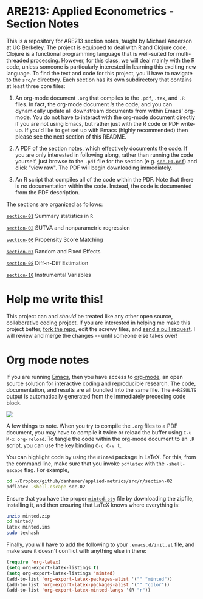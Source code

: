 ARE213: Applied Econometrics - Section Notes
======

This is a repository for ARE213 section notes, taught by Michael
Anderson at UC Berkeley.  The project is equipped to deal with R and
Clojure code.  Clojure is a functional programming language that is
well-suited for multi-threaded processing.  However, for this class,
we will deal mainly with the R code, unless someone is particularly
interested in learning this exciting new language.  To find the text
and code for this project, you'll have to navigate to the `src/r`
directory.  Each section has its own subdirectory that contains at
least three core files:

1. An org-mode document `.org` that compiles to the `.pdf`, `.tex`,
and `.R` files.  In fact, the org-mode document _is_ the code; and you
can dynamically update all downstream documents from within Emacs'
org-mode.  You do not have to interact with the org-mode document
directly if you are not using Emacs, but rather just with the R code
or PDF write-up.  If you'd like to get set up with Emacs (highly
recommended) then please see the next section of this README.

2. A PDF of the section notes, which effectively documents the code.
If you are only interested in following along, rather than running the
code yourself, just browse to the `.pdf` file for the section
(e.g. [`sec-01.pdf`](https://github.com/danhammer/applied-metrics/blob/master/src/r/section-02/sec-02.pdf))
and click "view raw".  The PDF will begin downloading immediately.

3. An R script that compiles all of the code within the PDF.  Note
that there is no documentation within the code.  Instead, the code is
documented from the PDF description.

The sections are organized as follows:

[`section-01`](https://github.com/danhammer/applied-metrics/blob/master/src/r/section-01) Summary statistics in `R`

[`section-02`](https://github.com/danhammer/applied-metrics/blob/master/src/r/section-02) SUTVA and nonparametric regression

[`section-06`](https://github.com/danhammer/applied-metrics/blob/master/src/r/section-06) Propensity Score Matching

[`section-07`](https://github.com/danhammer/applied-metrics/blob/master/src/r/section-07) Random and Fixed Effects

[`section-08`](https://github.com/danhammer/applied-metrics/blob/master/src/r/section-08) Diff-n-Diff Estimation

[`section-10`](https://github.com/danhammer/applied-metrics/blob/master/src/r/section-10) Instrumental Variables

# Help me write this!  

This project can and _should_ be treated like any other open source,
collaborative coding project.  If you are interested in helping me
make this project better, [fork the
repo](https://help.github.com/articles/fork-a-repo), edit the screwy
files, and [send a pull
request](https://help.github.com/articles/using-pull-requests).  I
will review and merge the changes -- until someone else takes over!

# Org mode notes

If you are running [Emacs](http://www.gnu.org/software/emacs), then
you have access to [org-mode](http://orgmode.org), an open source
solution for interactive coding and reproducible research.  The code,
documentation, and results are all bundled into the same file.  The
`#+RESULTS` output is automatically generated from the immediately
preceding code block.

![](http://dl.dropbox.com/u/5365589/org-mode.png)

A few things to note.  When you try to compile the `.org` files to
a PDF document, you may have to compile it twice or reload the buffer
using `C-u M-x org-reload`.  To tangle the code within the org-mode
document to an `.R` script, you can use the key binding `C-c C-v t`.

You can highlight code by using the `minted` package in LaTeX.  For
this, from the command line, make sure that you invoke `pdflatex` with
the `-shell-escape` flag.  For example,

```bash
cd ~/Dropbox/github/danhamer/applied-metrics/src/r/section-02
pdflatex -shell-escape sec-02
```

Ensure that you have the proper
[`minted.sty`](http://www.ctan.org/pkg/minted) file by downloading the
zipfile, installing it, and then ensuring that LaTeX knows where
everything is:

```bash
unzip minted.zip
cd minted/
latex minted.ins
sudo texhash
```

Finally, you will have to add the following to your `.emacs.d/init.el`
file, and make sure it doesn't conflict with anything else in there:

```lisp
(require 'org-latex)
(setq org-export-latex-listings t)
(setq org-export-latex-listings 'minted)
(add-to-list 'org-export-latex-packages-alist '("" "minted"))
(add-to-list 'org-export-latex-packages-alist '("" "color"))
(add-to-list 'org-export-latex-minted-langs '(R "r"))
```
